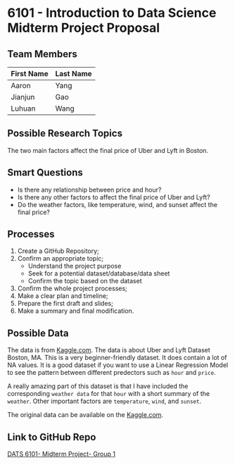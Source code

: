 # 6101 - Introduction to Data Science Midterm Project Proposal

## Team Members

| First Name | Last Name |
| ---------- | --------- |
| Aaron      | Yang      |
| Jianjun    | Gao       |
| Luhuan     | Wang      |

## Possible Research Topics

The two main factors affect the final price of Uber and Lyft in Boston.

## Smart Questions

- Is there any relationship between price and hour?
- Is there any other factors to affect the final price of Uber and Lyft?
- Do the weather factors, like temperature, wind, and sunset affect the final price?

## Processes

1. Create a GitHub Repository;
2. Confirm an appropriate topic;
   - Understand the project purpose
   - Seek for a potential dataset/database/data sheet
   - Confirm the topic based on the dataset
3. Confirm the whole project processes;
4. Make a clear plan and timeline;
5. Prepare the first draft and slides;
6. Make a summary and final modification.

## Possible Data

The data is from [Kaggle.com](https://www.kaggle.com/datasets/brllrb/uber-and-lyft-dataset-boston-ma/data). The data is about Uber and Lyft Dataset Boston, MA. This is a very beginner-friendly dataset. It does contain a lot of NA values. It is a good dataset if you want to use a Linear Regression Model to see the pattern between different predectors such as `hour` and `price`.

A really amazing part of this dataset is that I have included the corresponding `weather data` for that `hour` with a short summary of the `weather`. Other important factors are `temperature`, `wind`, and `sunset`.

The original data can be available on the [Kaggle.com](https://www.kaggle.com/datasets/brllrb/uber-and-lyft-dataset-boston-ma/data).

## Link to GitHub Repo

[DATS 6101- Midterm Project- Group 1](https://github.com/AARONYOUNG2023/6101midtermproject-Group1.git)